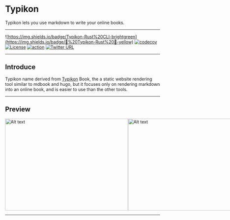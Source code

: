 # Typikon

Typikon lets you use markdown to write your online books.

---

![https://img.shields.io/badge/Typikon-Rust%20CLI-brightgreen](https://img.shields.io/badge/📖%20Typikon-Rust%20🦀️-yellow)
[![codecov](https://codecov.io/github/auula/typikon/branch/main/graph/badge.svg?token=FaR2OdNYeB)](https://codecov.io/github/auula/typikon)
[![License](https://img.shields.io/badge/license-Apache-db5149.svg)](https://github.com/auula/typikon/blob/master/LICENSE)
[![action](https://github.com/auula/typikon/actions/workflows/rust.yml/badge.svg?event=push)](https://github.com/auula/typikon/actions/workflows/rust.yml)
[![Twitter URL](https://img.shields.io/twitter/follow/auula_?style=social)](https://twitter.com/auula_)


---

## Introduce

Typikon name derived from [Typikon](https://en.wikipedia.org/wiki/Typikon) Book, the a static website rendering tool similar to mdbook and hugo, but it focuses only on rendering markdown into an online book, and is easier to use than the other tools.

---

## Preview

<div style="display: flex; justify-content: space-around;">
    <img src="https://img.ibyte.me/a0mt96.png" alt="Alt text" style="width: 400px; height: 300px;">
    <img src="https://img.ibyte.me/e68k6e.png" alt="Alt text" style="width: 400px; height: 300px;">
</div>

---